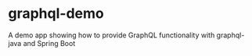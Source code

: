 # graphql-demo
A demo app showing how to provide GraphQL functionality with graphql-java and Spring Boot
